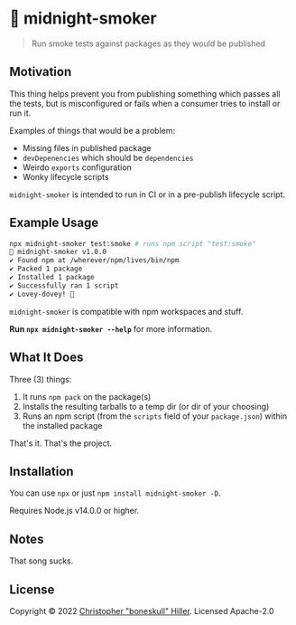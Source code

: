 # 💨 midnight-smoker

> Run smoke tests against packages as they would be published

## Motivation

This thing helps prevent you from publishing something which passes all the tests, but is misconfigured or fails when a consumer tries to install or run it.

Examples of things that would be a problem:

- Missing files in published package
- `devDepenencies` which should be `dependencies`
- Weirdo `exports` configuration
- Wonky lifecycle scripts

`midnight-smoker` is intended to run in CI or in a pre-publish lifecycle script.

## Example Usage

```bash
npx midnight-smoker test:smoke # runs npm script "test:smoke"
💨 midnight-smoker v1.0.0
✔ Found npm at /wherever/npm/lives/bin/npm
✔ Packed 1 package
✔ Installed 1 package
✔ Successfully ran 1 script
✔ Lovey-dovey! 💖
```

`midnight-smoker` is compatible with npm workspaces and stuff.

**Run `npx midnight-smoker --help`** for more information.

## What It Does

Three (3) things:

1. It runs `npm pack` on the package(s)
2. Installs the resulting tarballs to a temp dir (or dir of your choosing)
3. Runs an npm script (from the `scripts` field of your `package.json`) within the installed package

That's it. That's the project.

## Installation

You can use `npx` or just `npm install midnight-smoker -D`.

Requires Node.js v14.0.0 or higher.

## Notes

That song sucks.

## License

Copyright © 2022 [Christopher "boneskull" Hiller](https://github.com/boneskull). Licensed Apache-2.0
